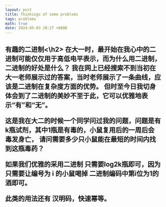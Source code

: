 ```yaml
---
layout: post
title: Thinkings of some problems
tags: problems
math: true
date: 2024-05-03 20:27 +0800
---
```

<h2>有趣的二进制<\h2>
在大一时，最开始在我心中的二进制可能仅仅用于高低电平表示，而为什么用二进制，二进制的好处是什么？
我在网上已经搜索不到当初在大一老师展示过的答案，当时老师展示了一条曲线，应该是二进制在复杂度方面的优势。
但时至今日我切身体会到了二进制的美妙不至于此，它可以优雅地表示“有”和“无”。

这是我在大二的时候一个同学问过我的问题，问题是有k瓶试剂，其中1瓶是有毒的，小鼠复用后的一周后会毒发身亡，
请问需要多少只小鼠能在最短的时间内找到这瓶毒药？

如果我们优雅的采用二进制
只需要log2k瓶即可，因为只需要让编号为 i 的小鼠喝掉 二进制编码中第i位为1的酒即可。

此类的用法还有 汉明码，快速幂等。
